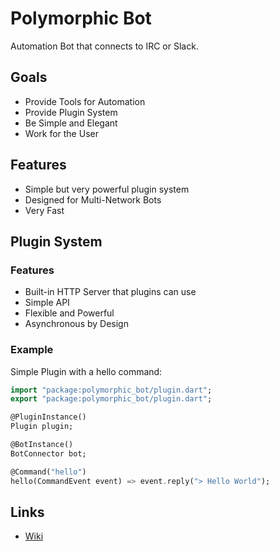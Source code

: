 # Polymorphic Bot

Automation Bot that connects to IRC or Slack.

## Goals

- Provide Tools for Automation
- Provide Plugin System
- Be Simple and Elegant
- Work for the User

## Features

- Simple but very powerful plugin system
- Designed for Multi-Network Bots
- Very Fast

## Plugin System

### Features

- Built-in HTTP Server that plugins can use
- Simple API
- Flexible and Powerful
- Asynchronous by Design

### Example

Simple Plugin with a hello command:

```dart
import "package:polymorphic_bot/plugin.dart";
export "package:polymorphic_bot/plugin.dart";

@PluginInstance()
Plugin plugin;

@BotInstance()
BotConnector bot;

@Command("hello")
hello(CommandEvent event) => event.reply("> Hello World");
```

## Links

- [Wiki](https://github.com/PolymorphicBot/PolymorphicBot/wiki)